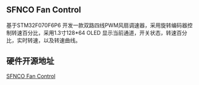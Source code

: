 ## SFNCO Fan Control

基于STM32F070F6P6 开发一款双路四线PWM风扇调速器，采用旋转编码器控制转速百分比，采用1.3寸128*64 OLED
显示当前通道，开关状态，转速百分比，实时转速，以及转速曲线。

## 硬件开源地址

[SFNCO Fan Control](https://oshwhub.com/exmikupro/fan_controllers)

